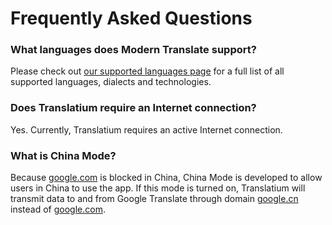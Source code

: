 

# Frequently Asked Questions
### What languages does Modern Translate support?
Please check out [our supported languages page](/languages) for a full list of all supported languages, dialects and technologies.

### Does Translatium require an Internet connection?
Yes. Currently, Translatium requires an active Internet connection.

<a name="chinaMode"></a>
### What is China Mode?
Because [google.com](https://google.com) is blocked in China, China Mode is developed to allow users in China to use the app. If this mode is turned on, Translatium will transmit data to and from Google Translate through domain [google.cn](http://google.cn) instead of [google.com](https://google.com).
